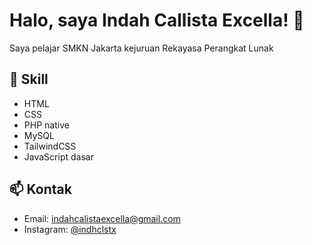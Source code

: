 # Halo, saya Indah Callista Excella! 👋

Saya pelajar SMKN Jakarta kejuruan Rekayasa Perangkat Lunak 

## 🔧 Skill
- HTML
- CSS
- PHP native
- MySQL
- TailwindCSS
- JavaScript dasar

## 📫 Kontak
- Email: [indahcalistaexcella@gmail.com](mailto:indahcalistaexcella@gmail.com)
- Instagram: [@indhclstx](https://instagram.com/indhclstx)




